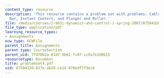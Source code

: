 ```yaml
---
content_type: resource
description: 'This resource contains a problem set with problems: Cable Reel, Sliding
  Bar, Instant Centers, and Plunger and Roller.'
file: /media/courses/2-003j-dynamics-and-control-i-spring-2007/87504320827eab28ce1d870edf7f5ec8_problemset4.pdf
file_type: application/pdf
learning_resource_types:
- Assignments
ocw_type: OCWFile
parent_title: Assignments
parent_type: CourseSection
parent_uid: 7fd70b2a-81d7-9b62-fc07-cc6a7e2d0b15
resourcetype: Document
title: problemset4.pdf
uid: 87504320-827e-ab28-ce1d-870edf7f5ec8
---
```

